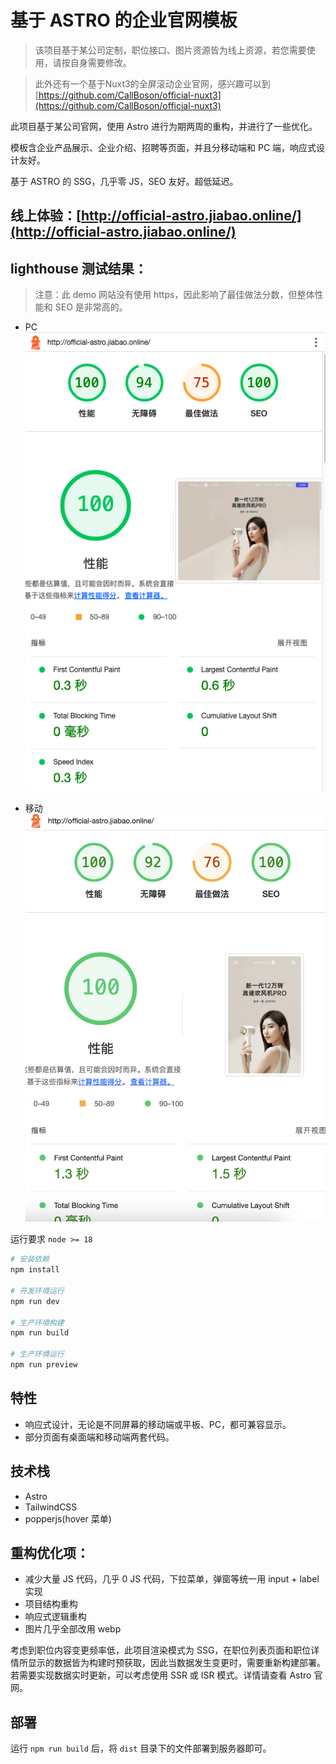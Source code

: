 # 基于 ASTRO 的企业官网模板
> 该项目基于某公司定制，职位接口、图片资源皆为线上资源，若您需要使用，请按自身需要修改。

> 此外还有一个基于Nuxt3的全屏滚动企业官网，感兴趣可以到 [https://github.com/CallBoson/official-nuxt3](https://github.com/CallBoson/official-nuxt3)

此项目基于某公司官网，使用 Astro 进行为期两周的重构，并进行了一些优化。

模板含企业产品展示、企业介绍、招聘等页面，并且分移动端和 PC 端，响应式设计友好。

基于 ASTRO 的 SSG，几乎零 JS，SEO 友好。超低延迟。

## 线上体验：[http://official-astro.jiabao.online/](http://official-astro.jiabao.online/)

## lighthouse 测试结果：

> 注意：此 demo 网站没有使用 https，因此影响了最佳做法分数，但整体性能和 SEO 是非常高的。

- PC
  ![PC端](image.png)

- 移动
  ![移动端](image-1.png)

运行要求
`node >= 18`

```bash
# 安装依赖
npm install

# 开发环境运行
npm run dev

# 生产环境构建
npm run build

# 生产环境运行
npm run preview
```

## 特性

- 响应式设计，无论是不同屏幕的移动端或平板、PC，都可兼容显示。
- 部分页面有桌面端和移动端两套代码。

## 技术栈

- Astro
- TailwindCSS
- popperjs(hover 菜单)

## 重构优化项：

- 减少大量 JS 代码，几乎 0 JS 代码，下拉菜单，弹窗等统一用 input + label 实现
- 项目结构重构
- 响应式逻辑重构
- 图片几乎全部改用 webp

考虑到职位内容变更频率低，此项目渲染模式为 SSG，在职位列表页面和职位详情所显示的数据皆为构建时预获取，因此当数据发生变更时，需要重新构建部署。若需要实现数据实时更新，可以考虑使用 SSR 或 ISR 模式。详情请查看 Astro 官网。

## 部署

运行 `npm run build` 后，将 `dist` 目录下的文件部署到服务器即可。
